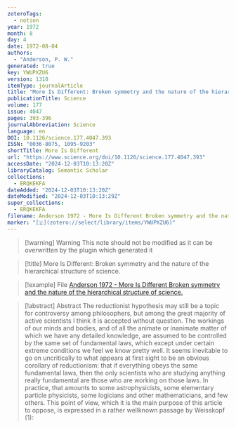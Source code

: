 ```yaml
---
zoteroTags:
  - notion
year: 1972
month: 8
day: 4
date: 1972-08-04
authors:
  - "Anderson, P. W."
generated: true
key: YWUPXZU6
version: 1318
itemType: journalArticle
title: "More Is Different: Broken symmetry and the nature of the hierarchical structure of science."
publicationTitle: Science
volume: 177
issue: 4047
pages: 393-396
journalAbbreviation: Science
language: en
DOI: 10.1126/science.177.4047.393
ISSN: "0036-8075, 1095-9203"
shortTitle: More Is Different
url: "https://www.science.org/doi/10.1126/science.177.4047.393"
accessDate: "2024-12-03T10:13:20Z"
libraryCatalog: Semantic Scholar
collections:
  - ERQKEKFA
dateAdded: "2024-12-03T10:13:20Z"
dateModified: "2024-12-03T10:13:29Z"
super_collections:
  - ERQKEKFA
filename: Anderson 1972 - More Is Different Broken symmetry and the nature of the hierarchical structure of science.
marker: "[🇿](zotero://select/library/items/YWUPXZU6)"
---
```


>[!warning] Warning
> This note should not be modified as it can be overwritten by the plugin which generated it

> [!title] More Is Different: Broken symmetry and the nature of the hierarchical structure of science.

> [!example] File
> [Anderson 1972 - More Is Different Broken symmetry and the nature of the hierarchical structure of science.](Anderson%201972%20-%20More%20Is%20Different%20Broken%20symmetry%20and%20the%20nature%20of%20the%20hierarchical%20structure%20of%20science..pdf)

> [!abstract] Abstract
> The reductionist hypothesis may still be a topic for controversy among philosophers, but among the great majority of active scientists I think it is accepted without question. The workings of our minds and bodies, and of all the animate or inanimate matter of which we have any detailed knowledge, are assumed to be controlled by the same set of fundamental laws, which except under certain extreme conditions we feel we know pretty well. It seems inevitable to go on uncritically to what appears at first sight to be an obvious corollary of reductionism: that if everything obeys the same fundamental laws, then the only scientists who are studying anything really fundamental are those who are working on those laws. In practice, that amounts to some astrophysicists, some elementary particle physicists, some logicians and other mathematicians, and few others. This point of view, which it is the main purpose of this article to oppose, is expressed in a rather wellknown passage by Weisskopf (1):

